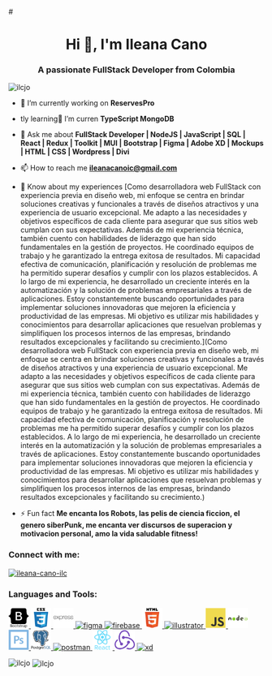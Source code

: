 #<h1 align="center">Hi 👋, I'm Ileana Cano</h1>
<h3 align="center">A passionate FullStack Developer from Colombia</h3>

<p align="left"> <img src="https://komarev.com/ghpvc/?username=ilcjo&label=Profile%20views&color=0e75b6&style=flat" alt="ilcjo" /> </p>

- 🔭 I’m currently working on **ReservesPro**

- tly learning🌱 I’m curren **TypeScript MongoDB**

- 💬 Ask me about **FullStack Developer | NodeJS | JavaScript | SQL | React | Redux | Toolkit | MUI | Bootstrap | Figma | Adobe XD | Mockups | HTML | CSS | Wordpress | Divi**

- 📫 How to reach me **ileanacanoic@gmail.com**

- 📄 Know about my experiences [Como desarrolladora web FullStack con experiencia previa en diseño web, mi enfoque se centra en brindar soluciones creativas y funcionales a través de diseños atractivos y una experiencia de usuario excepcional. Me adapto a las necesidades y objetivos específicos de cada cliente para asegurar que sus sitios web cumplan con sus expectativas. Además de mi experiencia técnica, también cuento con habilidades de liderazgo que han sido fundamentales en la gestión de proyectos. He coordinado equipos de trabajo y he garantizado la entrega exitosa de resultados. Mi capacidad efectiva de comunicación, planificación y resolución de problemas me ha permitido superar desafíos y cumplir con los plazos establecidos. A lo largo de mi experiencia, he desarrollado un creciente interés en la automatización y la solución de problemas empresariales a través de aplicaciones. Estoy constantemente buscando oportunidades para implementar soluciones innovadoras que mejoren la eficiencia y productividad de las empresas. Mi objetivo es utilizar mis habilidades y conocimientos para desarrollar aplicaciones que resuelvan problemas y simplifiquen los procesos internos de las empresas, brindando resultados excepcionales y facilitando su crecimiento.](Como desarrolladora web FullStack con experiencia previa en diseño web, mi enfoque se centra en brindar soluciones creativas y funcionales a través de diseños atractivos y una experiencia de usuario excepcional. Me adapto a las necesidades y objetivos específicos de cada cliente para asegurar que sus sitios web cumplan con sus expectativas. Además de mi experiencia técnica, también cuento con habilidades de liderazgo que han sido fundamentales en la gestión de proyectos. He coordinado equipos de trabajo y he garantizado la entrega exitosa de resultados. Mi capacidad efectiva de comunicación, planificación y resolución de problemas me ha permitido superar desafíos y cumplir con los plazos establecidos. A lo largo de mi experiencia, he desarrollado un creciente interés en la automatización y la solución de problemas empresariales a través de aplicaciones. Estoy constantemente buscando oportunidades para implementar soluciones innovadoras que mejoren la eficiencia y productividad de las empresas. Mi objetivo es utilizar mis habilidades y conocimientos para desarrollar aplicaciones que resuelvan problemas y simplifiquen los procesos internos de las empresas, brindando resultados excepcionales y facilitando su crecimiento.)

- ⚡ Fun fact **Me encanta los Robots, las pelis de ciencia ficcion, el genero siberPunk, me encanta ver discursos de superacion y motivacion personal, amo la vida saludable fitness!**

<h3 align="left">Connect with me:</h3>
<p align="left">
<a href="https://linkedin.com/in/ileana-cano-ilc" target="blank"><img align="center" src="https://raw.githubusercontent.com/rahuldkjain/github-profile-readme-generator/master/src/images/icons/Social/linked-in-alt.svg" alt="ileana-cano-ilc" height="30" width="40" /></a>
</p>

<h3 align="left">Languages and Tools:</h3>
<p align="left"> <a href="https://getbootstrap.com" target="_blank" rel="noreferrer"> <img src="https://raw.githubusercontent.com/devicons/devicon/master/icons/bootstrap/bootstrap-plain-wordmark.svg" alt="bootstrap" width="40" height="40"/> </a> <a href="https://www.w3schools.com/css/" target="_blank" rel="noreferrer"> <img src="https://raw.githubusercontent.com/devicons/devicon/master/icons/css3/css3-original-wordmark.svg" alt="css3" width="40" height="40"/> </a> <a href="https://expressjs.com" target="_blank" rel="noreferrer"> <img src="https://raw.githubusercontent.com/devicons/devicon/master/icons/express/express-original-wordmark.svg" alt="express" width="40" height="40"/> </a> <a href="https://www.figma.com/" target="_blank" rel="noreferrer"> <img src="https://www.vectorlogo.zone/logos/figma/figma-icon.svg" alt="figma" width="40" height="40"/> </a> <a href="https://firebase.google.com/" target="_blank" rel="noreferrer"> <img src="https://www.vectorlogo.zone/logos/firebase/firebase-icon.svg" alt="firebase" width="40" height="40"/> </a> <a href="https://www.w3.org/html/" target="_blank" rel="noreferrer"> <img src="https://raw.githubusercontent.com/devicons/devicon/master/icons/html5/html5-original-wordmark.svg" alt="html5" width="40" height="40"/> </a> <a href="https://www.adobe.com/in/products/illustrator.html" target="_blank" rel="noreferrer"> <img src="https://www.vectorlogo.zone/logos/adobe_illustrator/adobe_illustrator-icon.svg" alt="illustrator" width="40" height="40"/> </a> <a href="https://developer.mozilla.org/en-US/docs/Web/JavaScript" target="_blank" rel="noreferrer"> <img src="https://raw.githubusercontent.com/devicons/devicon/master/icons/javascript/javascript-original.svg" alt="javascript" width="40" height="40"/> </a> <a href="https://nodejs.org" target="_blank" rel="noreferrer"> <img src="https://raw.githubusercontent.com/devicons/devicon/master/icons/nodejs/nodejs-original-wordmark.svg" alt="nodejs" width="40" height="40"/> </a> <a href="https://www.photoshop.com/en" target="_blank" rel="noreferrer"> <img src="https://raw.githubusercontent.com/devicons/devicon/master/icons/photoshop/photoshop-line.svg" alt="photoshop" width="40" height="40"/> </a> <a href="https://www.postgresql.org" target="_blank" rel="noreferrer"> <img src="https://raw.githubusercontent.com/devicons/devicon/master/icons/postgresql/postgresql-original-wordmark.svg" alt="postgresql" width="40" height="40"/> </a> <a href="https://postman.com" target="_blank" rel="noreferrer"> <img src="https://www.vectorlogo.zone/logos/getpostman/getpostman-icon.svg" alt="postman" width="40" height="40"/> </a> <a href="https://reactjs.org/" target="_blank" rel="noreferrer"> <img src="https://raw.githubusercontent.com/devicons/devicon/master/icons/react/react-original-wordmark.svg" alt="react" width="40" height="40"/> </a> <a href="https://redux.js.org" target="_blank" rel="noreferrer"> <img src="https://raw.githubusercontent.com/devicons/devicon/master/icons/redux/redux-original.svg" alt="redux" width="40" height="40"/> </a> <a href="https://www.adobe.com/products/xd.html" target="_blank" rel="noreferrer"> <img src="https://cdn.worldvectorlogo.com/logos/adobe-xd.svg" alt="xd" width="40" height="40"/> </a> </p>

<p><img align="left" src="https://github-readme-stats.vercel.app/api/top-langs?username=ilcjo&show_icons=true&locale=en&layout=compact" alt="ilcjo" /></p>

<p>&nbsp;<img align="center" src="https://github-readme-stats.vercel.app/api?username=ilcjo&show_icons=true&locale=en" alt="ilcjo" /></p>
